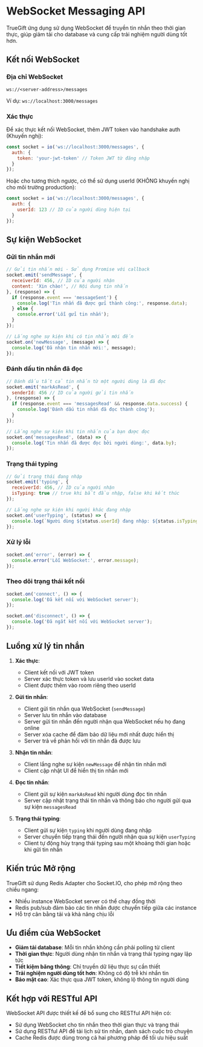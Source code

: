 # WebSocket Messaging API

TrueGift ứng dụng sử dụng WebSocket để truyền tin nhắn theo thời gian thực, giúp giảm tải cho database và cung cấp trải nghiệm người dùng tốt hơn.

## Kết nối WebSocket

### Địa chỉ WebSocket

```
ws://<server-address>/messages
```

Ví dụ: `ws://localhost:3000/messages`

### Xác thực

Để xác thực kết nối WebSocket, thêm JWT token vào handshake auth (Khuyến nghị):

```javascript
const socket = io('ws://localhost:3000/messages', {
  auth: {
    token: 'your-jwt-token' // Token JWT từ đăng nhập
  }
});
```

Hoặc cho tương thích ngược, có thể sử dụng userId (KHÔNG khuyến nghị cho môi trường production):

```javascript
const socket = io('ws://localhost:3000/messages', {
  auth: {
    userId: 123 // ID của người dùng hiện tại
  }
});
```

## Sự kiện WebSocket

### Gửi tin nhắn mới

```javascript
// Gửi tin nhắn mới - Sử dụng Promise với callback
socket.emit('sendMessage', {
  receiverId: 456, // ID của người nhận
  content: 'Xin chào!', // Nội dung tin nhắn
}, (response) => {
  if (response.event === 'messageSent') {
    console.log('Tin nhắn đã được gửi thành công:', response.data);
  } else {
    console.error('Lỗi gửi tin nhắn');
  }
});

// Lắng nghe sự kiện khi có tin nhắn mới đến
socket.on('newMessage', (message) => {
  console.log('Đã nhận tin nhắn mới:', message);
});
```

### Đánh dấu tin nhắn đã đọc

```javascript
// Đánh dấu tất cả tin nhắn từ một người dùng là đã đọc
socket.emit('markAsRead', {
  senderId: 456 // ID của người gửi tin nhắn
}, (response) => {
  if (response.event === 'messagesRead' && response.data.success) {
    console.log('Đánh dấu tin nhắn đã đọc thành công');
  }
});

// Lắng nghe sự kiện khi tin nhắn của bạn được đọc
socket.on('messagesRead', (data) => {
  console.log('Tin nhắn đã được đọc bởi người dùng:', data.by);
});
```

### Trạng thái typing

```javascript
// Gửi trạng thái đang nhập
socket.emit('typing', {
  receiverId: 456, // ID của người nhận
  isTyping: true // true khi bắt đầu nhập, false khi kết thúc
});

// Lắng nghe sự kiện khi người khác đang nhập
socket.on('userTyping', (status) => {
  console.log(`Người dùng ${status.userId} đang nhập: ${status.isTyping}`);
});
```

### Xử lý lỗi

```javascript
socket.on('error', (error) => {
  console.error('Lỗi WebSocket:', error.message);
});
```

### Theo dõi trạng thái kết nối

```javascript
socket.on('connect', () => {
  console.log('Đã kết nối với WebSocket server');
});

socket.on('disconnect', () => {
  console.log('Đã ngắt kết nối với WebSocket server');
});
```

## Luồng xử lý tin nhắn

1. **Xác thực**:
   - Client kết nối với JWT token
   - Server xác thực token và lưu userId vào socket data
   - Client được thêm vào room riêng theo userId

2. **Gửi tin nhắn**:
   - Client gửi tin nhắn qua WebSocket (`sendMessage`)
   - Server lưu tin nhắn vào database
   - Server gửi tin nhắn đến người nhận qua WebSocket nếu họ đang online
   - Server xóa cache để đảm bảo dữ liệu mới nhất được hiển thị
   - Server trả về phản hồi với tin nhắn đã được lưu

3. **Nhận tin nhắn**:
   - Client lắng nghe sự kiện `newMessage` để nhận tin nhắn mới
   - Client cập nhật UI để hiển thị tin nhắn mới

4. **Đọc tin nhắn**:
   - Client gửi sự kiện `markAsRead` khi người dùng đọc tin nhắn
   - Server cập nhật trạng thái tin nhắn và thông báo cho người gửi qua sự kiện `messagesRead`

5. **Trạng thái typing**:
   - Client gửi sự kiện `typing` khi người dùng đang nhập
   - Server chuyển tiếp trạng thái đến người nhận qua sự kiện `userTyping`
   - Client tự động hủy trạng thái typing sau một khoảng thời gian hoặc khi gửi tin nhắn

## Kiến trúc Mở rộng

TrueGift sử dụng Redis Adapter cho Socket.IO, cho phép mở rộng theo chiều ngang:

- Nhiều instance WebSocket server có thể chạy đồng thời
- Redis pub/sub đảm bảo các tin nhắn được chuyển tiếp giữa các instance
- Hỗ trợ cân bằng tải và khả năng chịu lỗi

## Ưu điểm của WebSocket

- **Giảm tải database**: Mỗi tin nhắn không cần phải polling từ client
- **Thời gian thực**: Người dùng nhận tin nhắn và trạng thái typing ngay lập tức
- **Tiết kiệm băng thông**: Chỉ truyền dữ liệu thực sự cần thiết
- **Trải nghiệm người dùng tốt hơn**: Không có độ trễ khi nhắn tin
- **Bảo mật cao**: Xác thực qua JWT token, không lộ thông tin người dùng

## Kết hợp với RESTful API

WebSocket API được thiết kế để bổ sung cho RESTful API hiện có:

- Sử dụng WebSocket cho tin nhắn theo thời gian thực và trạng thái
- Sử dụng RESTful API để tải lịch sử tin nhắn, danh sách cuộc trò chuyện
- Cache Redis được dùng trong cả hai phương pháp để tối ưu hiệu suất 
